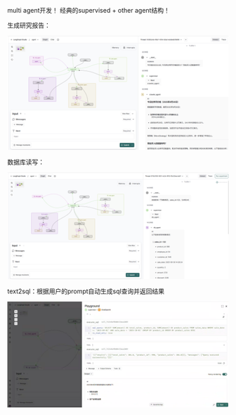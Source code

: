 multi agent开发！ 经典的supervised + other agent结构！

生成研究报告：

![1759239379759](image/readme/1759239379759.png)

数据库读写：

![1759239410997](image/readme/1759239410997.png)

text2sql：根据用户的prompt自动生成sql查询并返回结果  

![1759243044703](image/readme/1759243044703.png)
